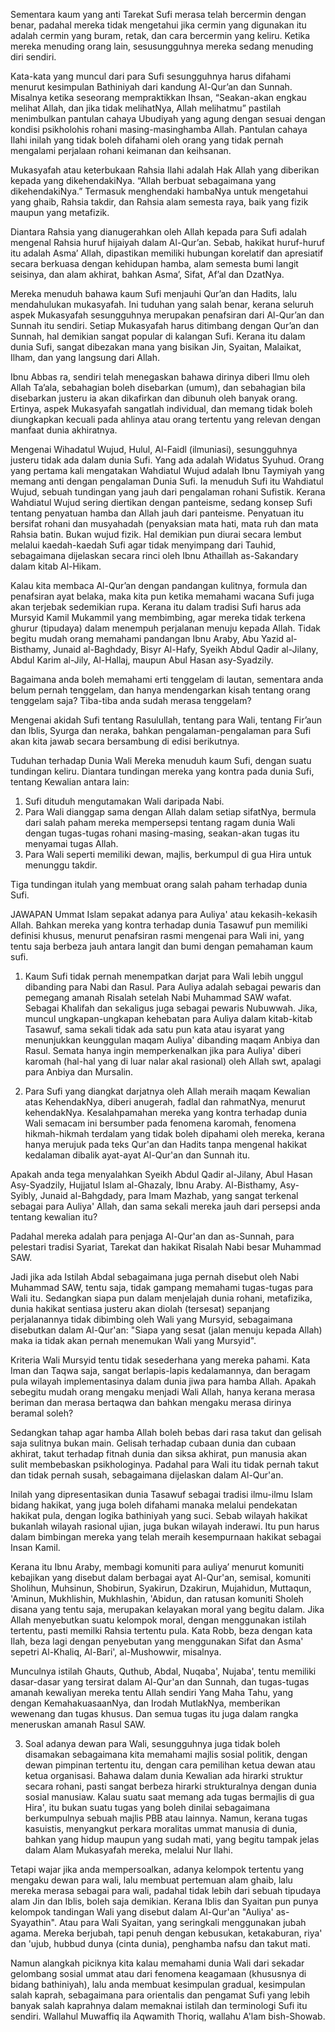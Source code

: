 Sementara kaum yang anti Tarekat Sufi merasa telah bercermin dengan benar, padahal mereka tidak mengetahui jika cermin yang digunakan itu adalah cermin yang buram, retak, dan cara bercermin yang keliru. Ketika mereka menuding orang lain, sesusungguhnya mereka sedang menuding diri sendiri.

Kata-kata yang muncul dari para Sufi sesungguhnya harus difahami menurut kesimpulan Bathiniyah dari kandung Al-Qur’an dan Sunnah. Misalnya ketika seseorang mempraktikkan Ihsan, “Seakan-akan engkau melihat Allah, dan jika tidak melihatNya, Allah melihatmu” pastilah menimbulkan pantulan cahaya Ubudiyah yang agung dengan sesuai dengan kondisi psikholohis rohani masing-masinghamba Allah. Pantulan cahaya Ilahi inilah yang tidak boleh difahami oleh orang yang tidak pernah mengalami perjalaan rohani keimanan dan keihsanan.

Mukasyafah atau keterbukaan Rahsia Ilahi adalah Hak Allah yang diberikan kepada yang dikehendakiNya. “Allah berbuat sebagaimana yang dikehendakiNya.” Termasuk menghendaki hambaNya untuk mengetahui yang ghaib, Rahsia takdir, dan Rahsia alam semesta raya, baik yang fizik maupun yang metafizik.

Diantara Rahsia yang dianugerahkan oleh Allah kepada para Sufi adalah mengenal Rahsia huruf hijaiyah dalam Al-Qur’an. Sebab, hakikat huruf-huruf itu adalah Asma’ Allah, dipastikan memiliki hubungan korelatif dan apresiatif secara berkuasa dengan kehidupan hamba, alam semesta bumi langit seisinya, dan alam akhirat, bahkan Asma’, Sifat, Af’al dan DzatNya.

Mereka menuduh bahawa kaum Sufi menjauhi Qur’an dan Hadits, lalu mendahulukan mukasyafah. Ini tuduhan yang salah benar, kerana seluruh aspek Mukasyafah sesungguhnya merupakan penafsiran dari Al-Qur’an dan Sunnah itu sendiri. Setiap Mukasyafah harus ditimbang dengan Qur’an dan Sunnah, hal demikian sangat popular di kalangan Sufi. Kerana itu dalam dunia Sufi, sangat dibezakan mana yang bisikan Jin, Syaitan, Malaikat, Ilham, dan yang langsung dari Allah.

Ibnu Abbas ra, sendiri telah menegaskan bahawa dirinya diberi Ilmu oleh Allah Ta’ala, sebahagian boleh disebarkan (umum), dan sebahagian bila disebarkan justeru ia akan dikafirkan dan dibunuh oleh banyak orang. Ertinya, aspek Mukasyafah sangatlah individual, dan memang tidak boleh diungkapkan kecuali pada ahlinya atau orang tertentu yang relevan dengan manfaat dunia akhiratnya.

Mengenai Wihadatul Wujud, Hulul, Al-Faidl (ilmuniasi), sesungguhnya justeru tidak ada dalam dunia Sufi. Yang ada adalah Widatus Syuhud. Orang yang pertama kali mengatakan Wahdiatul Wujud adalah Ibnu Taymiyah yang memang anti dengan pengalaman Dunia Sufi. Ia menuduh Sufi itu Wahdiatul Wujud, sebuah tundingan yang jauh dari pengalaman rohani Sufistik. Kerana Wahdiatul Wujud sering diertikan dengan panteisme, sedang konsep Sufi tentang penyatuan hamba dan Allah jauh dari panteisme. Penyatuan itu bersifat rohani dan musyahadah (penyaksian mata hati, mata ruh dan mata Rahsia batin. Bukan wujud fizik. Hal demikian pun diurai secara lembut melalui kaedah-kaedah Sufi agar tidak menyimpang dari Tauhid, sebagaimana dijelaskan secara rinci oleh Ibnu Athaillah as-Sakandary dalam kitab Al-Hikam.

Kalau kita membaca Al-Qur’an dengan pandangan kulitnya, formula dan penafsiran ayat belaka, maka kita pun ketika memahami wacana Sufi juga akan terjebak sedemikian rupa. Kerana itu dalam tradisi Sufi harus ada Mursyid Kamil Mukammil yang membimbing, agar mereka tidak terkena ghurur (tipudaya) dalam menempuh perjalanan menuju kepada Allah. Tidak begitu mudah orang memahami pandangan Ibnu Araby, Abu Yazid al-Bisthamy, Junaid al-Baghdady, Bisyr Al-Hafy, Syeikh Abdul Qadir al-Jilany, Abdul Karim al-Jily, Al-Hallaj, maupun Abul Hasan asy-Syadzily.

Bagaimana anda boleh memahami erti tenggelam di lautan, sementara anda belum pernah tenggelam, dan hanya mendengarkan kisah tentang orang tenggelam saja?
Tiba-tiba anda sudah merasa tenggelam?

Mengenai akidah Sufi tentang Rasulullah, tentang para Wali, tentang Fir’aun dan Iblis, Syurga dan neraka, bahkan pengalaman-pengalaman para Sufi akan kita jawab secara bersambung di edisi berikutnya.

Tuduhan terhadap Dunia Wali
Mereka menuduh kaum Sufi, dengan suatu tundingan keliru. Diantara tundingan mereka yang kontra pada dunia Sufi, tentang Kewalian antara lain:
1.    Sufi dituduh mengutamakan Wali daripada Nabi.
2.    Para Wali dianggap sama dengan Allah dalam setiap sifatNya, bermula dari salah paham mereka mempersepsi tentang ragam dunia Wali dengan tugas-tugas rohani masing-masing, seakan-akan tugas itu menyamai tugas Allah.
3.    Para Wali seperti memiliki dewan, majlis, berkumpul di gua Hira untuk menunggu takdir.

Tiga tundingan itulah yang membuat orang salah paham terhadap dunia Sufi.

JAWAPAN
Ummat Islam sepakat adanya para Auliya' atau kekasih-kekasih Allah. Bahkan mereka yang kontra terhadap dunia Tasawuf pun memiliki definisi khusus, menurut penafsiran rasmi mengenai para Wali ini, yang tentu saja berbeza jauh antara langit dan bumi dengan pemahaman kaum sufi.

1.    Kaum Sufi tidak pernah menempatkan darjat para Wali lebih unggul dibanding para Nabi dan Rasul. Para Auliya adalah sebagai pewaris dan pemegang amanah Risalah setelah Nabi Muhammad SAW wafat. Sebagai Khalifah dan sekaligus juga sebagai pewaris Nubuwwah. Jika, muncul ungkapan-ungkapan kehebatan para Auliya dalam kitab-kitab Tasawuf, sama sekali tidak ada satu pun kata atau isyarat yang menunjukkan keunggulan maqam Auliya' dibanding maqam Anbiya dan Rasul. Semata hanya ingin memperkenalkan jika para Auliya' diberi karomah (hal-hal yang di luar nalar akal rasional) oleh Allah swt, apalagi para Anbiya dan Mursalin.

2.    Para Sufi yang diangkat darjatnya oleh Allah meraih maqam Kewalian atas KehendakNya, diberi anugerah, fadlal dan rahmatNya, menurut kehendakNya. Kesalahpamahan mereka yang kontra terhadap dunia Wali semacam ini bersumber pada fenomena karomah, fenomena hikmah-hikmah terdalam yang tidak boleh dipahami oleh mereka, kerana hanya merujuk pada teks Qur'an dan Hadits tanpa mengenal hakikat kedalaman dibalik ayat-ayat Al-Qur'an dan Sunnah itu.

Apakah anda tega menyalahkan Syeikh Abdul Qadir al-Jilany, Abul Hasan Asy-Syadzily, Hujjatul Islam al-Ghazaly, Ibnu Araby. Al-Bisthamy, Asy-Syibly, Junaid al-Bahgdady, para Imam Mazhab, yang sangat terkenal sebagai para Auliya' Allah, dan sama sekali mereka jauh dari persepsi anda tentang kewalian itu?

Padahal mereka adalah para penjaga Al-Qur'an dan as-Sunnah, para pelestari tradisi Syariat, Tarekat dan hakikat Risalah Nabi besar Muhammad SAW.

Jadi jika ada Istilah Abdal sebagaimana juga pernah disebut oleh Nabi Muhammad SAW, tentu saja, tidak gampang memahami tugas-tugas para Wali itu. Sedangkan siapa pun dalam menjelajah dunia rohani, metafizika, dunia hakikat sentiasa justeru akan diolah (tersesat) sepanjang perjalanannya tidak dibimbing oleh Wali yang Mursyid, sebagaimana disebutkan dalam Al-Qur'an: "Siapa yang sesat (jalan menuju kepada Allah) maka ia tidak akan pernah menemukan Wali yang Mursyid".

Kriteria Wali Mursyid tentu tidak sesederhana yang mereka pahami. Kata Iman dan Taqwa saja, sangat berlapis-lapis kedalamannya, dan beragam pula wilayah implementasinya dalam dunia jiwa para hamba Allah. Apakah sebegitu mudah orang mengaku menjadi Wali Allah, hanya kerana merasa beriman dan merasa bertaqwa dan bahkan mengaku merasa dirinya beramal soleh?

Sedangkan tahap agar hamba Allah boleh bebas dari rasa takut dan gelisah saja sulitnya bukan main. Gelisah terhadap cubaan dunia dan cubaan akhirat, takut terhadap fitnah dunia dan siksa akhirat, pun manusia akan sulit membebaskan psikhologinya. Padahal para Wali itu tidak pernah takut dan tidak pernah susah, sebagaimana dijelaskan dalam Al-Qur'an.

Inilah yang dipresentasikan dunia Tasawuf sebagai tradisi ilmu-ilmu Islam bidang hakikat, yang juga boleh difahami manaka melalui pendekatan hakikat pula, dengan logika bathiniyah yang suci. Sebab wilayah hakikat bukanlah wilayah rasional ujian, juga bukan wilayah inderawi. Itu pun harus dalam bimbingan mereka yang telah meraih kesempurnaan hakikat sebagai Insan Kamil.

Kerana itu Ibnu Araby, membagi komuniti para auliya’ menurut komuniti kebajikan yang disebut dalam berbagai ayat Al-Qur'an, semisal, komuniti Sholihun, Muhsinun, Shobirun, Syakirun, Dzakirun, Mujahidun, Muttaqun, 'Aminun, Mukhlishin, Mukhlashin, 'Abidun, dan ratusan komuniti Sholeh disana yang tentu saja, merupakan kelayakan moral yang begitu dalam. Jika Allah menyebutkan suatu kelompok moral, dengan menggunakan istilah tertentu, pasti memilki Rahsia tertentu pula. Kata Robb, beza dengan kata Ilah, beza lagi dengan penyebutan yang menggunakan Sifat dan Asma' sepetri Al-Khaliq, Al-Bari', al-Mushowwir, misalnya.

Munculnya istilah Ghauts, Quthub, Abdal, Nuqaba', Nujaba', tentu memiliki dasar-dasar yang tersirat dalam Al-Qur'an dan Sunnah, dan tugas-tugas amanah kewaliyan mereka tentu Allah sendiri Yang Maha Tahu, yang dengan KemahakuasaanNya, dan Irodah MutlakNya, memberikan wewenang dan tugas khusus. Dan semua tugas itu juga dalam rangka meneruskan amanah Rasul SAW.

3.    Soal adanya dewan para Wali, sesungguhnya juga tidak boleh disamakan sebagaimana kita memahami majlis sosial politik, dengan dewan pimpinan tertentu itu, dengan cara pemilihan ketua dewan atau ketua organisasi. Bahawa dalam dunia Kewalian ada hirarki struktur secara rohani, pasti sangat berbeza hirarki strukturalnya dengan dunia sosial manusiaw. Kalau suatu saat memang ada tugas bermajlis di gua Hira', itu bukan suatu tugas yang boleh dinilai sebagaimana berkumpulnya sebuah majlis PBB atau lainnya. Namun, kerana tugas kasuistis, menyangkut perkara moralitas ummat manusia di dunia, bahkan yang hidup maupun yang sudah mati, yang begitu tampak jelas dalam Alam Mukasyafah mereka, melalui Nur Ilahi.

Tetapi wajar jika anda mempersoalkan, adanya kelompok tertentu yang mengaku dewan para wali, lalu membuat pertemuan alam ghaib, lalu mereka merasa sebagai para wali, padahal tidak lebih dari sebuah tipudaya alam Jin dan Iblis, boleh saja demikian. Kerana Iblis dan Syaitan pun punya kelompok tandingan Wali yang disebut dalam Al-Qur'an "Auliya' as-Syayathin". Atau para Wali Syaitan, yang seringkali menggunakan jubah agama. Mereka berjubah, tapi penuh dengan kebusukan, ketakaburan, riya' dan 'ujub, hubbud dunya (cinta dunia), penghamba nafsu dan takut mati.

Namun alangkah piciknya kita kalau memahami dunia Wali dari sekadar gelombang sosial ummat atau dari fenomena keagamaan (khususnya di bidang bathiniyah), lalu anda membuat kesimpulan gradual, kesimpulan salah kaprah, sebagaimana para orientalis dan pengamat Sufi yang lebih banyak salah kaprahnya dalam memaknai istilah dan terminologi Sufi itu sendiri. Wallahul Muwaffiq ila Aqwamith Thoriq, wallahu A'lam bish-Showab.
